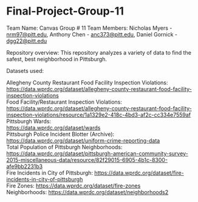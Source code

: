 # Final-Project-Group-11
Team Name: 
Canvas Group # 11
Team Members:
Nicholas Myers - nrm97@pitt.edu, Anthony Chen - anc373@pitt.edu, Daniel Gornick - dgg22@pitt.edu

Repository overview: This repository analyzes a variety of data to find the safest, best neighborhood in Pittsburgh.

Datasets used: 

Allegheny County Restaurant Food Facility Inspection Violations:
<br>
https://data.wprdc.org/dataset/allegheny-county-restaurant-food-facility-inspection-violations
<br>
Food Facility/Restaurant Inspection Violations:
<br>
https://data.wprdc.org/dataset/allegheny-county-restaurant-food-facility-inspection-violations/resource/1a1329e2-418c-4bd3-af2c-cc334e7559af
<br>
Pittsburgh Wards:
<br>
https://data.wprdc.org/dataset/wards
<br>
Pittsburgh Police Incident Blotter (Archive):
<br>
https://data.wprdc.org/dataset/uniform-crime-reporting-data
<br>
Total Population of Pittsburgh Neighborhoods:
<br>
https://data.wprdc.org/dataset/pittsburgh-american-community-survey-2015-miscellaneous-data/resource/82f29015-6905-4b1c-8300-afe9bb2231b3
<br>
Fire Incidents in City of Pittsburgh:
https://data.wprdc.org/dataset/fire-incidents-in-city-of-pittsburgh
<br>
Fire Zones:
https://data.wprdc.org/dataset/fire-zones
<br>
Neighborhoods:
https://data.wprdc.org/dataset/neighborhoods2
